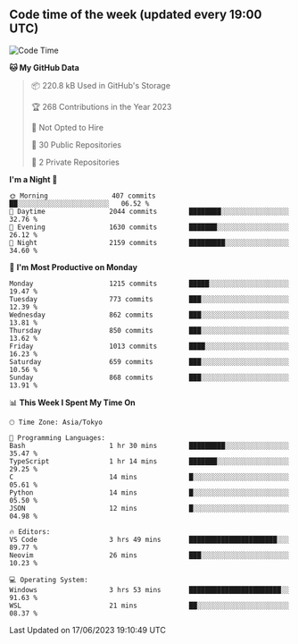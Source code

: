 ## Code time of the week (updated every 19:00 UTC)

<!--START_SECTION:waka-->
![Code Time](http://img.shields.io/badge/Code%20Time-1%2C880%20hrs%2049%20mins-blue)

**🐱 My GitHub Data** 

> 📦 220.8 kB Used in GitHub's Storage 
 > 
> 🏆 268 Contributions in the Year 2023
 > 
> 🚫 Not Opted to Hire
 > 
> 📜 30 Public Repositories 
 > 
> 🔑 2 Private Repositories 
 > 
**I'm a Night 🦉** 

```text
🌞 Morning                407 commits         ██░░░░░░░░░░░░░░░░░░░░░░░   06.52 % 
🌆 Daytime                2044 commits        ████████░░░░░░░░░░░░░░░░░   32.76 % 
🌃 Evening                1630 commits        ███████░░░░░░░░░░░░░░░░░░   26.12 % 
🌙 Night                  2159 commits        █████████░░░░░░░░░░░░░░░░   34.60 % 
```
📅 **I'm Most Productive on Monday** 

```text
Monday                   1215 commits        █████░░░░░░░░░░░░░░░░░░░░   19.47 % 
Tuesday                  773 commits         ███░░░░░░░░░░░░░░░░░░░░░░   12.39 % 
Wednesday                862 commits         ███░░░░░░░░░░░░░░░░░░░░░░   13.81 % 
Thursday                 850 commits         ███░░░░░░░░░░░░░░░░░░░░░░   13.62 % 
Friday                   1013 commits        ████░░░░░░░░░░░░░░░░░░░░░   16.23 % 
Saturday                 659 commits         ███░░░░░░░░░░░░░░░░░░░░░░   10.56 % 
Sunday                   868 commits         ███░░░░░░░░░░░░░░░░░░░░░░   13.91 % 
```


📊 **This Week I Spent My Time On** 

```text
🕑︎ Time Zone: Asia/Tokyo

💬 Programming Languages: 
Bash                     1 hr 30 mins        █████████░░░░░░░░░░░░░░░░   35.47 % 
TypeScript               1 hr 14 mins        ███████░░░░░░░░░░░░░░░░░░   29.25 % 
C                        14 mins             █░░░░░░░░░░░░░░░░░░░░░░░░   05.61 % 
Python                   14 mins             █░░░░░░░░░░░░░░░░░░░░░░░░   05.50 % 
JSON                     12 mins             █░░░░░░░░░░░░░░░░░░░░░░░░   04.98 % 

🔥 Editors: 
VS Code                  3 hrs 49 mins       ██████████████████████░░░   89.77 % 
Neovim                   26 mins             ███░░░░░░░░░░░░░░░░░░░░░░   10.23 % 

💻 Operating System: 
Windows                  3 hrs 53 mins       ███████████████████████░░   91.63 % 
WSL                      21 mins             ██░░░░░░░░░░░░░░░░░░░░░░░   08.37 % 
```


 Last Updated on 17/06/2023 19:10:49 UTC
<!--END_SECTION:waka-->
